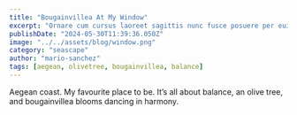 ```yaml
---
title: "Bougainvillea At My Window"
excerpt: "Ornare cum cursus laoreet sagittis nunc fusce posuere per euismod dis vehicula a, semper fames lacus maecenas dictumst pulvinar neque enim non potenti. Torquent hac sociosqu eleifend potenti."
publishDate: "2024-05-30T11:39:36.050Z"
image: "../../assets/blog/window.png"
category: "seascape"
author: "mario-sanchez"
tags: [aegean, olivetree, bougainvillea, balance]
---
```


Aegean coast. My favourite place to be. It’s all about balance, an olive tree, and bougainvillea blooms dancing in harmony. 



